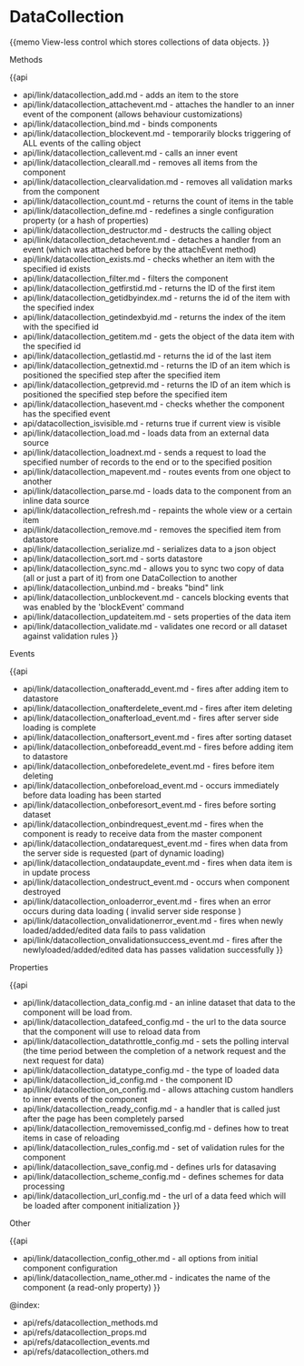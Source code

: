 DataCollection 
=============

{{memo View-less control which stores collections of data objects. }}



<div class='h2'>Methods</div>

{{api
- api/link/datacollection_add.md - adds an item to the store
- api/link/datacollection_attachevent.md - attaches the handler to an inner event of the component (allows behaviour customizations)
- api/link/datacollection_bind.md - binds components
- api/link/datacollection_blockevent.md - temporarily blocks triggering of ALL events of the calling object
- api/link/datacollection_callevent.md - calls an inner event
- api/link/datacollection_clearall.md - removes all items from the component
- api/link/datacollection_clearvalidation.md - removes all validation marks from the component
- api/link/datacollection_count.md - returns the count of items in the table
- api/link/datacollection_define.md - redefines a single configuration property (or a hash of properties)
- api/link/datacollection_destructor.md - destructs the calling object
- api/link/datacollection_detachevent.md - detaches a handler from an event (which was attached before by the attachEvent method)
- api/link/datacollection_exists.md - checks whether an item with the specified id exists
- api/link/datacollection_filter.md - filters the component
- api/link/datacollection_getfirstid.md - returns the ID of the first item
- api/link/datacollection_getidbyindex.md - returns the id of the item with the specified index
- api/link/datacollection_getindexbyid.md - returns the index of the item with the specified id
- api/link/datacollection_getitem.md - gets the object of the data item with the specified id
- api/link/datacollection_getlastid.md - returns the id of the last item
- api/link/datacollection_getnextid.md - returns the ID of an item which is positioned the specified step after the specified item
- api/link/datacollection_getprevid.md - returns the ID of an item which is positioned the specified step before the specified item
- api/link/datacollection_hasevent.md - checks whether the component has the specified event
- api/datacollection_isvisible.md - returns true if current view is visible
- api/link/datacollection_load.md - loads data from an external data source
- api/link/datacollection_loadnext.md - sends a request to load the specified number of records to the end or to the specified position
- api/link/datacollection_mapevent.md - routes events from one object to another
- api/link/datacollection_parse.md - loads data to the component from an inline data source
- api/link/datacollection_refresh.md - repaints the whole view or a certain item
- api/link/datacollection_remove.md - removes the specified item from datastore
- api/link/datacollection_serialize.md - serializes data to a json object
- api/link/datacollection_sort.md - sorts datastore
- api/link/datacollection_sync.md - allows you to sync two copy of data (all or just a part of it) from one DataCollection to another
- api/link/datacollection_unbind.md - breaks "bind" link
- api/link/datacollection_unblockevent.md - cancels blocking events that was enabled by the 'blockEvent' command
- api/link/datacollection_updateitem.md - sets properties of the data item
- api/link/datacollection_validate.md - validates one record or all dataset against validation rules
}}


<div class='h2'>Events</div>


{{api
- api/link/datacollection_onafteradd_event.md - fires after adding item to datastore
- api/link/datacollection_onafterdelete_event.md - fires after item deleting
- api/link/datacollection_onafterload_event.md - fires after server side loading is complete
- api/link/datacollection_onaftersort_event.md - fires after sorting dataset
- api/link/datacollection_onbeforeadd_event.md - fires before adding item to datastore
- api/link/datacollection_onbeforedelete_event.md - fires before item deleting
- api/link/datacollection_onbeforeload_event.md - occurs immediately before data loading has been started
- api/link/datacollection_onbeforesort_event.md - fires before sorting dataset
- api/link/datacollection_onbindrequest_event.md - fires when the component is ready to receive data from the master component
- api/link/datacollection_ondatarequest_event.md - fires when data from the server side is requested (part of dynamic loading)
- api/link/datacollection_ondataupdate_event.md - fires when data item is in update process
- api/link/datacollection_ondestruct_event.md - occurs when component destroyed
- api/link/datacollection_onloaderror_event.md - fires when an error occurs during data loading ( invalid server side response )
- api/link/datacollection_onvalidationerror_event.md - fires when newly loaded/added/edited data fails to pass validation
- api/link/datacollection_onvalidationsuccess_event.md - fires after the newlyloaded/added/edited data has passes validation successfully
}}


<div class='h2'>Properties</div>

{{api
- api/link/datacollection_data_config.md - an inline dataset that data to the component will be load from.
- api/link/datacollection_datafeed_config.md - the url to the data source that the component will use to reload data from
- api/link/datacollection_datathrottle_config.md - sets the polling interval (the time period between the completion of a network request and the next request for data)
- api/link/datacollection_datatype_config.md - the type of loaded data
- api/link/datacollection_id_config.md - the component ID
- api/link/datacollection_on_config.md - allows attaching custom handlers to inner events of the component
- api/link/datacollection_ready_config.md - a handler that is called just after the page has been completely parsed
- api/link/datacollection_removemissed_config.md - defines how to treat items in case of reloading
- api/link/datacollection_rules_config.md - set of validation rules for the component
- api/link/datacollection_save_config.md - defines urls for datasaving
- api/link/datacollection_scheme_config.md - defines schemes for data processing
- api/link/datacollection_url_config.md - the url of a data feed which will be loaded after component initialization
}}





<div class='h2'>Other</div>


{{api
- api/link/datacollection_config_other.md - all options from initial component configuration
- api/link/datacollection_name_other.md - indicates the name of the component (a read-only property)
}}


@index:
- api/refs/datacollection_methods.md
- api/refs/datacollection_props.md
- api/refs/datacollection_events.md
- api/refs/datacollection_others.md

